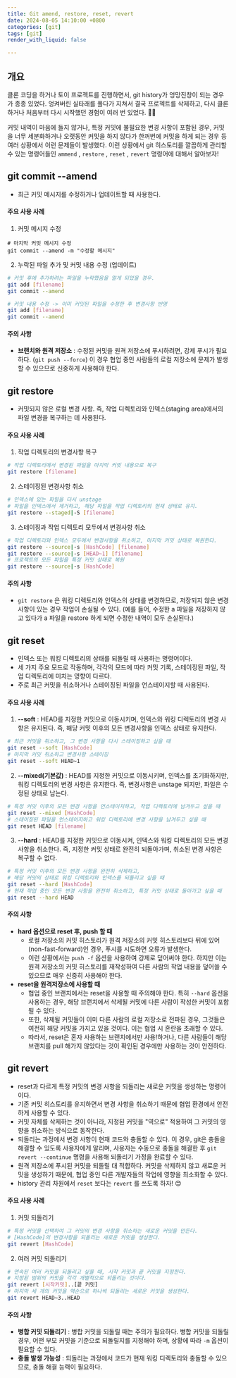 ```yaml
---
title: Git amend, restore, reset, revert
date: 2024-08-05 14:10:00 +0800
categories: [git]
tags: [git]
render_with_liquid: false

---
```


## 개요

클론 코딩을 하거나 토이 프로젝트를 진행하면서, git history가 엉망진창이 되는 경우가 종종 있었다. 엉켜버린 실타래를 풀다가 지쳐서 결국 프로젝트를 삭제하고, 다시 클론하거나 처음부터 다시 시작했던 경험이 여러 번 있었다. 🤦‍♂️

커밋 내역이 마음에 들지 않거나, 특정 커밋에 불필요한 변경 사항이 포함된 경우, 커밋을 너무 세분화하거나 오랫동안 커밋을 하지 않다가 한꺼번에 커밋을 하게 되는 경우 등 여러 상황에서 이런 문제들이 발생했다. 이런 상황에서 git 히스토리를 깔끔하게 관리할 수 있는 명령어들인 `ammend` , `restore` , `reset` , `revert` 명령어에 대해서 알아보자!

## git commit --amend

- 최근 커밋 메시지를 수정하거나 업데이트할 때 사용한다.

#### 주요 사용 사례

1. 커밋 메시지 수정

```git
# 마지막 커밋 메시지 수정
git commit --amend -m "수정할 메시지"
```

2. 누락된 파일 추가 및 커밋 내용 수정 (업데이트)

```bash
# 커밋 후에 추가하려는 파일을 누락했음을 알게 되었을 경우.
git add [filename]
git commit --amend

# 커밋 내용 수정 -> 이미 커밋된 파일을 수정한 후 변경사항 반영
git add [filename]
git commit --amend
```

#### 주의 사항

- **브랜치와 원격 저장소** : 수정된 커밋을 원격 저장소에 푸시하려면, 강제 푸시가 필요하다. (`git push --force`) 이 경우 협업 중인 사람들의 로컬 저장소에 문제가 발생할 수 있으므로 신중하게 사용해야 한다.



## git restore

- 커밋되지 않은 로컬 변경 사항. 즉, 작업 디렉토리와 인덱스(staging area)에서의 파일 변경을 복구하는 데 사용된다.

#### 주요 사용 사례

1. 작업 디렉토리의 변경사항 복구

```bash
# 작업 디렉토리에서 변경된 파일을 마지막 커밋 내용으로 복구
git restore [filename]
```

2. 스테이징된 변경사항 취소

```bash
# 인덱스에 있는 파일을 다시 unstage
# 파일을 인덱스에서 제거하고, 해당 파일을 작업 디렉토리의 현재 상태로 유지.
git restore --staged|-S [filename]
```

3. 스테이징과 작업 디렉토리 모두에서 변경사항 취소

```bash
# 작업 디렉토리와 인덱스 모두에서 변경사항을 취소하고, 마지막 커밋 상태로 복원한다.
git restore --source|-s [HashCode] [filename]
git restore --source|-s [HEAD~1] [filename]
# 프로젝트의 모든 파일을 특정 커밋 상태로 복원
git restore --source|-s [HashCode]
```

#### 주의 사항

- `git restore` 은 워킹 디렉토리와 인덱스의 상태를 변경하므로, 저장되지 않은 변경 사항이 있는 경우 작업이 손실될 수 있다. (예를 들어, 수정한 a 파일을 저장하지 않고 있다가 a 파일을 restore 하게 되면 수정한 내역이 모두 손실된다.)

## git reset

- 인덱스 또는 워킹 디렉토리의 상태를 되돌릴 때 사용하는 명령어이다. 
- 세 가지 주요 모드로 작동하며, 각각의 모드에 따라 커밋 기록, 스테이징된 파일, 작업 디렉토리에 미치는 영향이 다르다. 
- 주로 최근 커밋을 취소하거나 스테이징된 파일을 언스테이지할 때 사용된다.

#### 주요 사용 사례

1. **--soft** : HEAD를 지정한 커밋으로 이동시키며, 인덱스와 워킹 디렉토리의 변경 사항은 유지된다. 즉, 해당 커밋 이후의 모든 변경사항을 인덱스 상태로 유지한다.

```bash
# 최근 커밋을 취소하고, 그 변경 사항을 다시 스테이징하고 싶을 때
git reset --soft [HashCode]
# 마지막 커밋 취소하고 변경사항 스테이징
git reset --soft HEAD~1
```

2. **--mixed(기본값)** : HEAD를 지정한 커밋으로 이동시키며, 인덱스를 초기화하지만, 워킹 디렉토리의 변경 사항은 유지한다. 즉, 변경사항은 unstage 되지만, 파일은 수정된 상태로 남는다.

```bash
# 특정 커밋 이후의 모든 변경 사항을 언스테이지하고, 작업 디렉토리에 남겨두고 싶을 때
git reset --mixed [HashCode]
# 스테이징된 파일을 언스테이지하고 워킹 디렉토리에 변경 사항을 남겨두고 싶을 때
git reset HEAD [filename]
```

3. **--hard** : HEAD를 지정한 커밋으로 이동시켜, 인덱스와 워킹 디렉토리의 모든 변경 사항을 취소한다. 즉, 지정한 커밋 상태로 완전히 되돌아가며, 취소된 변경 사항은 복구할 수 없다.

```bash
# 특정 커밋 이후의 모든 변경 사항을 완전히 삭제하고,
# 해당 커밋의 상태로 워킹 디렉토리와 인덱스를 되돌리고 싶을 때
git reset --hard [HashCode]
# 현재 작업 중인 모든 변경 사항을 완전히 취소하고, 특정 커밋 상태로 돌아가고 싶을 때
git reset --hard HEAD
```

#### 주의 사항

- **hard 옵션으로 reset 후, push 할 때**
  - 로컬 저장소의 커밋 히스토리가 원격 저장소의 커밋 히스토리보다 뒤에 있어(non-fast-forward)인 경우, 푸시를 시도하면 오류가 발생한다.
  - 이런 상황에서는 `push -f` 옵션을 사용하여 강제로 덮어써야 한다. 하지만 이는 원격 저장소의 커밋 히스토리를 재작성하여 다른 사람의 작업 내용을 덮어쓸 수 있으므로 매우 신중히 사용해야 한다.
- **reset을 원격저장소에 사용할 때**
  - 협업 중인 브랜치에서는 reset을 사용할 때 주의해야 한다. 특히 `--hard` 옵션을 사용하는 경우, 해당 브랜치에서 삭제될 커밋에 다른 사람이 작성한 커밋이 포함될 수 있다.
  - 또한, 삭제될 커밋들이 이미 다른 사람의 로컬 저장소로 전파된 경우, 그것들은 여전히 해당 커밋을 가지고 있을 것이다. 이는 협업 시 혼란을 초래할 수 있다.
  - 따라서, reset은 혼자 사용하는 브랜치에서만 사용!하거나, 다른 사람들이 해당 브랜치를 pull 해가지 않았다는 것이 확인된 경우에만 사용하는 것이 안전하다.

## git revert

- reset과 다르게 특정 커밋의 변경 사항을 되돌리는 새로운 커밋을 생성하는 명령어이다.
- 기존 커밋 히스토리를 유지하면서 변경 사항을 취소하기 때문에 협업 환경에서 안전하게 사용할 수 있다.
- 커밋 자체를 삭제하는 것이 아니라, 지정된 커밋을 "역으로" 적용하여 그 커밋의 영향을 취소하는 방식으로 동작한다.
- 되돌리는 과정에서 변경 사항이 현재 코드와 충돌할 수 있다. 이 경우, git은 충돌을 해결할 수 있도록 사용자에게 알리며, 사용자는 수동으로 충돌을 해결한 후 `git revert --continue` 명령을 사용해 되돌리기 가정을 완료할 수 있다.
- 원격 저장소에 푸시된 커밋을 되돌릴 대 적합하다. 커밋을 삭제하지 않고 새로운 커밋을 생성하기 때문에, 협업 중인 다른 개발자들의 작업에 영향을 최소화할 수 있다.
- history 관리 차원에서 `reset` 보다는 `revert` 를 쓰도록 하자! 😊

#### 주요 사용 사례

1. 커밋 되돌리기

```bash
# 특정 커밋을 선택하여 그 커밋의 변경 사항을 취소하는 새로운 커밋을 만든다.
# [HashCode]의 변경사항을 되돌리는 새로운 커밋을 생성한다.
git revert [HashCode]
```

2. 여러 커밋 되돌리기

```bash
# 연속된 여러 커밋을 되돌리고 싶을 때, 시작 커밋과 끝 커밋을 지정한다.
# 지정된 범위의 커밋을 각각 개별적으로 되돌리는 것이다.
git revert [시작커밋]..[끝 커밋]
# 마지막 세 개의 커밋을 역순으로 하나씩 되돌리는 새로운 커밋을 생성한다.
git revert HEAD~3..HEAD
```

#### 주의 사항

- **병합 커밋 되돌리기** : 병합 커밋을 되돌릴 때는 주의가 필요하다. 병합 커밋을 되돌릴 경우, 어떤 부모 커밋을 기준으로 되돌릴지를 지정해야 하며, 상황에 따라 `-m` 옵션이 필요할 수 있다.
- **충돌 발생 가능성** : 되돌리는 과정에서 코드가 현재 워킹 디렉토리와 충돌할 수 있으므로, 충돌 해결 능력이 필요하다.